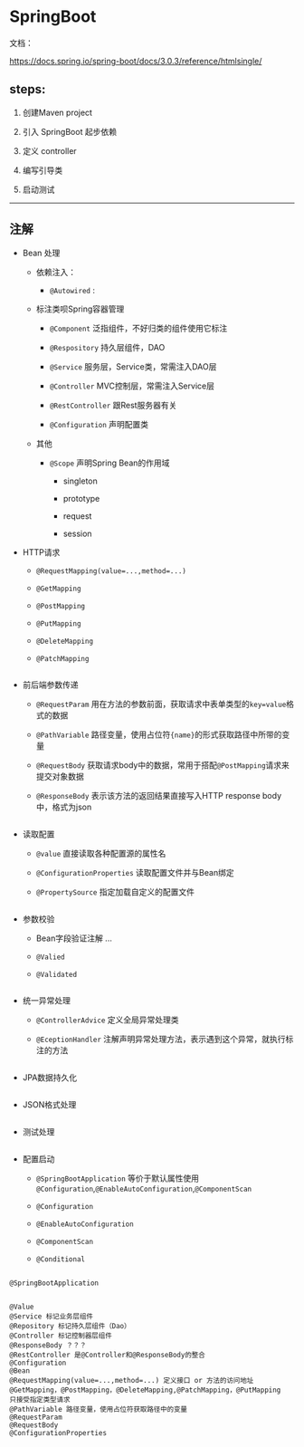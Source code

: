 # SpringBoot

文档：

https://docs.spring.io/spring-boot/docs/3.0.3/reference/htmlsingle/

## steps:

1. 创建Maven project

2. 引入 SpringBoot 起步依赖

3. 定义 controller

4. 编写引导类

5. 启动测试

---



## 注解

+ Bean 处理
  
  + 依赖注入：
    
    + `@Autowired` : 
  
  + 标注类呗Spring容器管理
    
    + `@Component` 泛指组件，不好归类的组件使用它标注
    
    + `@Respository` 持久层组件，DAO
    
    + `@Service` 服务层，Service类，常需注入DAO层
    
    + `@Controller` MVC控制层，常需注入Service层
    
    + `@RestController` 跟Rest服务器有关
    
    + `@Configuration` 声明配置类
  
  + 其他
    
    + `@Scope` 声明Spring Bean的作用域
      
      + singleton
      
      + prototype
      
      + request
      
      + session
  
  

+ HTTP请求
  
  + `@RequestMapping(value=...,method=...)` 
  
  + `@GetMapping` 
  
  + `@PostMapping`
  
  + `@PutMapping`
  
  + `@DeleteMapping`
  
  + `@PatchMapping`
  
  ```
  
  ```
  
  

+ 前后端参数传递
  
  + `@RequestParam` 用在方法的参数前面，获取请求中表单类型的`key=value`格式的数据
  
  + `@PathVariable` 路径变量，使用占位符`{name}`的形式获取路径中所带的变量
  
  + `@RequestBody` 获取请求body中的数据，常用于搭配`@PostMapping`请求来提交对象数据
  
  + `@ResponseBody` 表示该方法的返回结果直接写入HTTP response body中，格式为json
  
  ```
  
  ```
  
  

+ 读取配置
  
  + `@value` 直接读取各种配置源的属性名
  
  + `@ConfigurationProperties` 读取配置文件并与Bean绑定
  
  + `@PropertySource` 指定加载自定义的配置文件
  
  ```
  
  ```
  
  

+ 参数校验
  
  + Bean字段验证注解 ...
  
  + `@Valied`
  
  + `@Validated`
  
  ```
  
  ```
  
  

+ 统一异常处理
  
  + `@ControllerAdvice` 定义全局异常处理类
  
  + `@EceptionHandler` 注解声明异常处理方法，表示遇到这个异常，就执行标注的方法
  
  ```
  
  ```
  
  

+ JPA数据持久化
  
  ```
  
  ```
  
  

+ JSON格式处理
  
  ```
  
  ```
  
  

+ 测试处理
  
  ```
  
  ```
  
  

+ 配置启动
  
  + `@SpringBootApplication` 等价于默认属性使用`@Configuration`,`@EnableAutoConfiguration`,`@ComponentScan`
  
  + `@Configuration`
  
  + `@EnableAutoConfiguration`
  
  + `@ComponentScan`
  
  + `@Conditional`
  
  ```
  
  ```
  
  



```
@SpringBootApplication


@Value
@Service 标记业务层组件
@Repository 标记持久层组件（Dao）
@Controller 标记控制器层组件
@ResponseBody ？？？
@RestController 是@Controller和@ResponseBody的整合
@Configuration 
@Bean
@RequestMapping(value=...,method=...) 定义接口 or 方法的访问地址
@GetMapping，@PostMapping，@DeleteMapping,@PatchMapping，@PutMapping
只接受指定类型请求
@PathVariable 路径变量，使用占位符获取路径中的变量
@RequestParam
@RequestBody
@ConfigurationProperties

```
